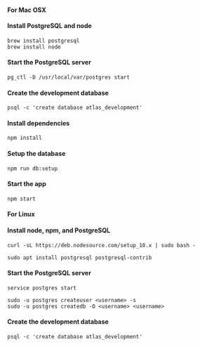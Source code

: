 #### For Mac OSX ##############

#### Install PostgreSQL and node
```
brew install postgresql
brew install node
```

#### Start the PostgreSQL server
```
pg_ctl -D /usr/local/var/postgres start
```

#### Create the development database
```
psql -c 'create database atlas_development'
```

#### Install dependencies
```
npm install
```

#### Setup the database
```
npm run db:setup
```

#### Start the app
```
npm start
```

#### For Linux ############

#### Install node, npm, and PostgreSQL
```
curl -sL https://deb.nodesource.com/setup_10.x | sudo bash -

sudo apt install postgresql postgresql-contrib
````
#### Start the PostgreSQL server
```
service postgres start

sudo -u postgres createuser <username> -s
sudo -u postgres createdb -O <username> <username>
```
#### Create the development database
```
psql -c 'create database atlas_development'
```
